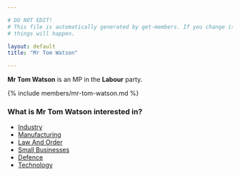 ```yaml
---

# DO NOT EDIT!
# This file is automatically generated by get-members. If you change it, bad
# things will happen.

layout: default
title: "Mr Tom Watson"

---
```


**Mr Tom Watson** is an MP in the **Labour** party.

{% include members/mr-tom-watson.md %}

### What is Mr Tom Watson interested in?


* [Industry](/interests/industry.html)
* [Manufacturing](/interests/manufacturing.html)
* [Law And Order](/interests/law-and-order.html)
* [Small Businesses](/interests/small-businesses.html)
* [Defence](/interests/defence.html)
* [Technology](/interests/technology.html)
